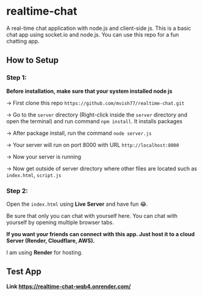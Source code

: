 # realtime-chat
A real-time chat application with node.js and client-side js. This is a basic chat app using socket.io and node.js. You can use this repo for a fun chatting app.


## How to Setup
### Step 1:
**Before installation, make sure that your system installed node js**

-> First clone this repo `https://github.com/mvish77/realtime-chat.git`

-> Go to the `server` directory (Right-click inside the `server` directory and open the terminal) and run command `npm install`. It installs packages

-> After package install, run the command `node server.js`

-> Your server will run on port 8000 with URL `http://localhost:8000`

-> Now your server is running

-> Now get outside of server directory where other files are located such as `index.html`, `script.js`

### Step 2: 
Open the `index.html` using **Live Server** and have fun 😂. 

Be sure that only you can chat with yourself here. You can chat with yourself by opening multiple browser tabs.

**If you want your friends can connect with this app. Just host it to a cloud Server (Render, Cloudflare, AWS).**

I am using **Render** for hosting.

## Test App

**Link
https://realtime-chat-wqb4.onrender.com/**
